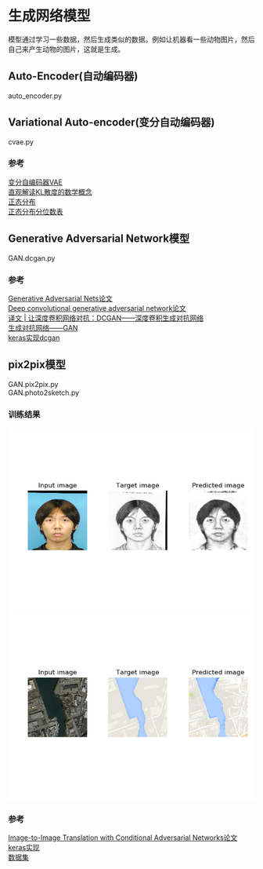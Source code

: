 # 生成网络模型
模型通过学习一些数据，然后生成类似的数据。例如让机器看一些动物图片，然后自己来产生动物的图片，这就是生成。

## Auto-Encoder(自动编码器)
auto_encoder.py

## Variational Auto-encoder(变分自动编码器)
cvae.py
### 参考
[变分自编码器VAE](https://blog.csdn.net/c9Yv2cf9I06K2A9E/article/details/79675832)<br>
[直观解读KL散度的数学概念](https://www.jianshu.com/p/7b7c0777f74d)<br>
[正态分布](https://blog.csdn.net/hhaowang/article/details/83898881)<br>
[正态分布分位数表](https://blog.csdn.net/lanchunhui/article/details/51754055)

## Generative Adversarial Network模型
GAN.dcgan.py
### 参考
[Generative Adversarial Nets论文](https://arxiv.org/pdf/1406.2661.pdf)<br>
[Deep convolutional generative adversarial network论文](https://arxiv.org/pdf/1511.06434.pdf)<br>
[译文 | 让深度卷积网络对抗：DCGAN——深度卷积生成对抗网络](https://ask.julyedu.com/question/7681)<br>
[生成对抗网络——GAN](https://blog.csdn.net/leviopku/article/details/81292192)<br>
[keras实现dcgan](https://colab.research.google.com/github/tensorflow/docs/blob/master/site/en/r2/tutorials/generative/dcgan.ipynb#scrollTo=rF2x3qooyBTI)

## pix2pix模型
GAN.pix2pix.py<br>
GAN.photo2sketch.py
### 训练结果
![photo2sketch](https://github.com/zhaocc1106/machine_learn/blob/master/NeuralNetworks-tensorflow/generation_network_model/GAN/photo2sketch_01.png)<br>
![satellite_map_to_2d_map](https://github.com/zhaocc1106/machine_learn/blob/master/NeuralNetworks-tensorflow/generation_network_model/GAN/pix2pix_satellite_map_to_2d_map.png)
### 参考
[Image-to-Image Translation with Conditional Adversarial Networks论文](https://arxiv.org/abs/1611.07004)<br>
[keras实现](https://colab.research.google.com/github/tensorflow/docs/blob/master/site/en/r2/tutorials/generative/pix2pix.ipynb#scrollTo=0FMYgY_mPfTi)<br>
[数据集](https://www.kaggle.com/vikramtiwari/pix2pix-dataset)
